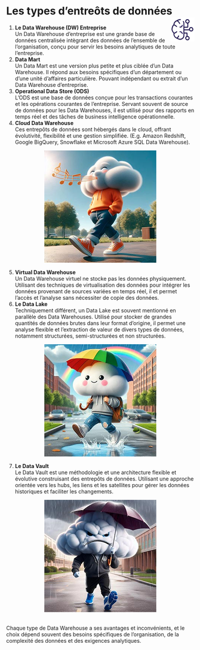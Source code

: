 # Les types d’entreôts de données <a href="../"><img src="../../assets/bi.svg" alt="Business intelligence" align="right" height="64px"></a>
1. **Le Data Warehouse (DW) Entreprise**  
Un Data Warehouse d’entreprise est une grande base de données centralisée intègrant des données de l’ensemble de l’organisation, conçu pour servir les besoins analytiques de toute l’entreprise.
2. **Data Mart**  
Un Data Mart est une version plus petite et plus ciblée d’un Data Warehouse. Il répond aux besoins spécifiques d’un département ou d’une unité d’affaires particulière. Pouvant indépendant ou extrait d’un Data Warehouse d’entreprise.
3. **Operational Data Store (ODS)**  
L’ODS est une base de données conçue pour les transactions courantes et les opérations courantes de l’entreprise. Servant souvent de source de données pour les Data Warehouses, il est utilisé pour des rapports en temps réel et des tâches de business intelligence opérationnelle.
4. **Cloud Data Warehouse**  
Ces entrepôts de données sont hébergés dans le cloud, offrant évolutivité, flexibilité et une gestion simplifiée. (E.g. Amazon Redshift, Google BigQuery, Snowflake et Microsoft Azure SQL Data Warehouse).
<div align="center"><a href="#"><img src="../../assets/cloud2.jpg" alt="Cloud"></a></div>

5. **Virtual Data Warehouse**  
Un Data Warehouse virtuel ne stocke pas les données physiquement. Utilisant des techniques de virtualisation des données pour intégrer les données provenant de sources variées en temps réel, il et permet l’accès et l’analyse sans nécessiter de copie des données.
6. **Le Data Lake**  
Techniquement différent, un Data Lake est souvent mentionné en parallèle des Data Warehouses. Utilisé pour stocker de grandes quantités de données brutes dans leur format d’origine, il permet une analyse flexible et l’extraction de valeur de divers types de données, notamment structurées, semi-structurées et non structurées.
<div align="center"><a href="#"><img src="../../assets/cloud.jpg" alt="Cloud"></a></div>

7. **Le Data Vault**  
Le Data Vault est une méthodologie et une architecture flexible et évolutive construisant des entrepôts de données. Utilisant une approche orientée vers les hubs, les liens et les satellites pour gérer les données historiques et faciliter les changements.
<div align="center"><a href="#"><img src="../../assets/vaultCloud.jpg" alt="Cloud"></a><br><br></div>


Chaque type de Data Warehouse a ses avantages et inconvénients, et le choix dépend souvent des besoins spécifiques de l’organisation, de la complexité des données et des exigences analytiques.


